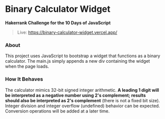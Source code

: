 # Binary Calculator Widget
**Hakerrank Challenge for the 10 Days of JavaScript**

> Live: https://binary-calculator-widget.vercel.app/
> 
### About
This project uses JavaScript to bootstrap a widget that functions as a binary calculator. The main.js simply appends a new div containing the widget when the page loads.

### How It Behaves
The calculator mimics 32-bit signed integer arithmetic. <b>A leading 1 digit will be interpreted as a negative number using 2's complement;
            results should also be interpreted as 2's complement</b> (there is not a fixed bit size). Integer division and integer overflow (undefined) behavior can be expected.
            Conversion operations will be added at a later time.
      
